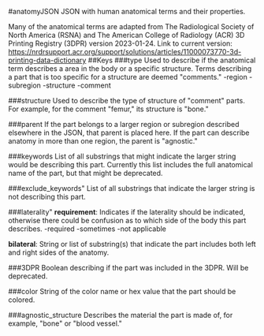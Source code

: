 #anatomyJSON
JSON with human anatomical terms and their properties.

Many of the anatomical terms are adapted from The Radiological Society of North America (RSNA) and The American College of Radiology (ACR) 3D Printing Registry (3DPR) version 2023-01-24. Link to current version: https://nrdrsupport.acr.org/support/solutions/articles/11000073770-3d-printing-data-dictionary
##Keys
###type
Used to describe if the anatomical term describes a area in the body or a specific structure. Terms describing a part that is too specific for a structure are deemed "comments."
-region
-subregion
-structure
-comment

###structure
Used to describe the type of structure of "comment" parts. For example, for the comment "femur," its structure is "bone."

###parent
If the part belongs to a larger region or subregion described elsewhere in the JSON, that parent is placed here. If the part can describe anatomy in more than one region, the parent is "agnostic."

###keywords
List of all substrings that might indicate the larger string would be describing this part. Currently this list includes the full anatomical name of the part, but that might be deprecated.

###exclude_keywords"
List of all substrings that indicate the larger string is not describing this part.

###laterality"
__requirement__: Indicates if the laterality should be indicated, otherwise there could be confusion as to which side of the body this part describes.
-required
-sometimes
-not applicable

__bilateral__: String or list of substring(s) that indicate the part includes both left and right sides of the anatomy.

###3DPR
Boolean describing if the part was included in the 3DPR. Will be deprecated.

###color
String of the color name or hex value that the part should be colored.

###agnostic_structure
Describes the material the part is made of, for example, "bone" or "blood vessel."
